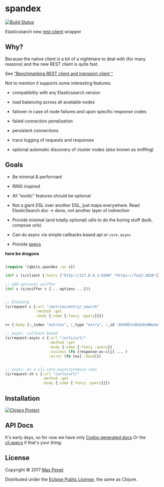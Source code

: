 # spandex
[![Build Status](https://travis-ci.org/mpenet/spandex.svg?branch=master)](https://travis-ci.org/mpenet/spandex)

Elasticsearch new [rest-client](https://www.elastic.co/guide/en/elasticsearch/client/java-rest/current/java-rest.html) wrapper

## Why?

Because the native client is a bit of a nightmare to deal with (for
many reasons) and the new REST client is quite fast.

See ["Benchmarking REST client and transport client "](https://www.elastic.co/blog/benchmarking-rest-client-transport-client)

Not to mention it supports some interesting features:

* compatibility with any Elasticsearch version

* load balancing across all available nodes

* failover in case of node failures and upon specific response codes

* failed connection penalization

* persistent connections

* trace logging of requests and responses

* optional automatic discovery of cluster nodes (also known as sniffing)

## Goals

* Be minimal & performant

* RING inspired

* All "exotic" features should be optional

* Not a giant DSL over another DSL, just maps everywhere.
  Read ElasticSearch doc -> done, not another layer of indirection

* Provide minimal (and totally optional) utils to do the boring stuff
  (bulk, compose urls)

* Can do async via simple callbacks based api or `core.async`

* Provide [specs](https://github.com/mpenet/spandex/blob/master/src/clj/qbits/spandex/spec.clj)


**here be dragons**

``` clojure

(require '[qbits.spandex :as s])

(def c (s/client {:hosts ["http://127.0.0.1:9200" "https://foo2:3838"]}))

;; add optional sniffer
(def s (s/sniffer c {... options ...}))


;; blocking
(s/request c {:url "/entries/entry/_search"
              :method :get
              :body {:some {:fancy :query}}})

>> {:body {:_index "entries", :_type "entry", :_id "AVkDDJvdkd2OsNWu4oYk", :_version 1, :_shards {:total 2, :successful 1, :failed 0}, :created true}, :status 201, :headers {"Content-Type" "application/json; charset=UTF-8", "Content-Length" "141"}, :host #object[org.apache.http.HttpHost 0x62b90fad "http://127.0.0.1:9200"]}

;; async: callback based
(s/request-async c {:url "/urls/url/"
                    :method :get
                    :body {:some {:fancy :query}}
                    :success (fn [response-as-clj] ... )
                    :error (fn [ex] :boom)})


;; async: as a clj.core.async/promise-chan
(s/request-ch c {:url "/urls/url/"
                 :method :get
                 :body {:some {:fancy :query}}})

```

## Installation

[![Clojars Project](https://img.shields.io/clojars/v/cc.qbits/spandex.svg)](https://clojars.org/cc.qbits/spandex)

## API Docs

It's early days, so for now we have only [Codox generated docs](https://mpenet.github.io/spandex/)
Or the [clj.specs](https://github.com/mpenet/spandex/blob/master/src/clj/qbits/spandex/spec.clj) if that's your thing:

## License

Copyright © 2017 [Max Penet](http://twitter.com/mpenet)

Distributed under the
[Eclipse Public License](http://www.eclipse.org/legal/epl-v10.html),
the same as Clojure.
